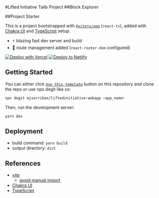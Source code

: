#Lifted Initiative Talib Project
##Block Explorer

##Project Starter

This is a project bootstrapped with [`@vitejs/app`](https://vitejs.dev/guide/#scaffolding-your-first-vite-project) (`react-ts`), added with [Chakra UI](https://chakra-ui.com) and [TypeScript](https://www.typescriptlang.org) setup.

- ⚡ blazing fast dev server and build
- 🔗 route management added (`react-router-dom` configured)


[![Deploy with Vercel](https://vercel.com/button)](https://vercel.com/import/git?s=https://github.com/mjsorribas/liftedinitiative-webapp) [![Deploy to Netlify](https://www.netlify.com/img/deploy/button.svg)](https://app.netlify.com/start/deploy?repository=https://github.com/mjsorribas/liftedinitiative-webapp)

## Getting Started

You can either click [`Use this template`](https://github.com/mjsorribas/liftedinitiative-webapp/generate) button on this repository and clone the repo or use npx degit like so:

```bash
npx degit mjsorribas/liftedinitiative-webapp <app_name>
```

Then, run the development server:

```bash
yarn dev
```

## Deployment

- build command: `yarn build`
- output directory: `dist`

## References

- [vite](https://vitejs.dev)
  - [avoid manual import](https://vitejs.dev/guide/features.html#jsx)
- [Chakra UI](https://chakra-ui.com/)
- [TypeScript](https://www.typescriptlang.org)
